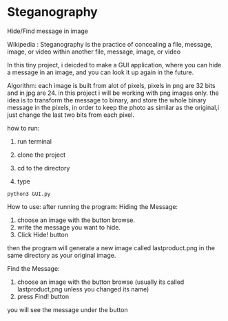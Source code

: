 # Steganography
Hide/Find message in image 

Wikipedia : Steganography is the practice of concealing a file, message, image, or video within another file, message, image, or video

In this tiny project, i deicded to make a GUI application, where you can hide a message in an image, and you can look it up again in the future.

Algorithm:
each image is built from alot of pixels, pixels in png are 32 bits and in jpg are 24.
in this project i will be working with png images only.
the idea is to transform the message to binary, and store the whole binary message in the pixels, in order to keep the photo as similar as the original,i just change the last two bits from each pixel.

how to run:
1. run terminal

2. clone the project

3. cd to the directory

4. type 
```
python3 GUI.py
```

How to use:
after running the program:
Hiding the Message:

1. choose an image with the button browse.
2. write the message you want to hide.
3. Click Hide! button

then the program will generate a new image called lastproduct.png in the same directory as your original image.

Find the Message:
1. choose an image with the button browse (usually its called lastproduct,png unless you changed its name)
2. press Find! button

you will see the message under the button
